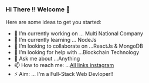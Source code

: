 ### Hi There !! Welcome 👋



Here are some ideas to get you started:

- 🔭 I’m currently working on ... Multi National Company
- 🌱 I’m currently learning ... NodeJs
- 👯 I’m looking to collaborate on ...ReactJs &  MongoDB
- 🤔 I’m looking for help with ...Blockchain Technology 
- 💬 Ask me about ...Anything
- 📫 How to reach me: ...[All links ](https://ankandaslinks.netlify.app/) [instagram](https://www.instagram.com/ankaninperson/)
- ⚡ Aim: ... I'm a Full-Stack Web Devloper!!

